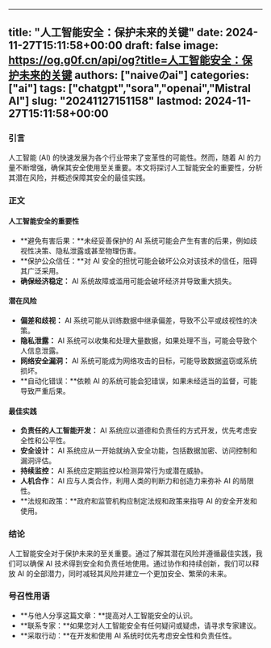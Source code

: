 
---
title: "人工智能安全：保护未来的关键"
date: 2024-11-27T15:11:58+00:00
draft: false
image: https://og.g0f.cn/api/og?title=人工智能安全：保护未来的关键
authors: ["naiveのai"]
categories: ["ai"]
tags: ["chatgpt","sora","openai","Mistral AI"]
slug: "20241127151158"
lastmod: 2024-11-27T15:11:58+00:00
---
### 引言

人工智能 (AI) 的快速发展为各个行业带来了变革性的可能性。然而，随着 AI 的力量不断增强，确保其安全使用至关重要。本文将探讨人工智能安全的重要性，分析其潜在风险，并概述保障其安全的最佳实践。

### 正文

#### 人工智能安全的重要性

* **避免有害后果：**未经妥善保护的 AI 系统可能会产生有害的后果，例如歧视性决策、隐私泄露或甚至物理伤害。
* **保护公众信任：**对 AI 安全的担忧可能会破坏公众对该技术的信任，阻碍其广泛采用。
* **确保经济稳定：** AI 系统故障或滥用可能会破坏经济并导致重大损失。

#### 潜在风险

* **偏差和歧视：** AI 系统可能从训练数据中继承偏差，导致不公平或歧视性的决策。
* **隐私泄露：** AI 系统可以收集和处理大量数据，如果处理不当，可能会导致个人信息泄露。
* **网络安全漏洞：** AI 系统可能成为网络攻击的目标，可能导致数据盗窃或系统损坏。
* **自动化错误：**依赖 AI 的系统可能会犯错误，如果未经适当的监督，可能导致严重后果。

#### 最佳实践

* **负责任的人工智能开发：** AI 系统应以道德和负责任的方式开发，优先考虑安全性和公平性。
* **安全设计：** AI 系统应从一开始就纳入安全功能，包括数据加密、访问控制和漏洞评估。
* **持续监控：** AI 系统应定期监控以检测异常行为或潜在威胁。
* **人机合作：** AI 应与人类合作，利用人类的判断力和创造力来弥补 AI 的局限性。
* **法规和政策：**政府和监管机构应制定法规和政策来指导 AI 的安全开发和使用。

### 结论

人工智能安全对于保护未来的至关重要。通过了解其潜在风险并遵循最佳实践，我们可以确保 AI 技术得到安全和负责任地使用。通过协作和持续创新，我们可以释放 AI 的全部潜力，同时减轻其风险并建立一个更加安全、繁荣的未来。

### 号召性用语

* **与他人分享这篇文章：**提高对人工智能安全的认识。
* **联系专家：**如果您对人工智能安全有任何疑问或疑虑，请寻求专家建议。
* **采取行动：**在开发和使用 AI 系统时优先考虑安全性和负责任性。